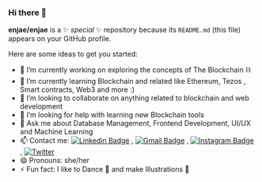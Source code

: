 ### Hi there 👋


**enjae/enjae** is a ✨ _special_ ✨ repository because its `README.md` (this file) appears on your GitHub profile.

Here are some ideas to get you started:

- 🔭 I’m currently working on exploring the concepts of The Blockchain ⛓️
- 🌱 I’m currently learning Blockchain and related like Ethereum, Tezos , Smart contracts, Web3 and more :)
- 👯 I’m looking to collaborate on anything related to blockchain and web development
- 🤔 I’m looking for help with learning new Blockchain tools
- 💬 Ask me about Database Management, Frontend Development, UI/UX and Machine Learning
- 📫 Contact me: [![Linkedin Badge](https://img.shields.io/badge/LinkedIn-0077B5?style=for-the-badge&logo=linkedin&logoColor=white)](https://www.linkedin.com/in/nandini-jaryal-3b8522201) , [![Gmail Badge](https://img.shields.io/badge/Gmail-D14836?style=for-the-badge&logo=gmail&logoColor=white)](mailto:jarialnandini1911@gmail.com) , [![Instagram Badge](https://img.shields.io/badge/Instagram-E4405F?style=for-the-badge&logo=instagram&logoColor=white)](https://www.instagram.com/enjae_/) , [![Twitter](https://img.shields.io/badge/Twitter-1DA1F2?style=for-the-badge&logo=twitter&logoColor=white)](https://twitter.com/enjaeee)
- 😄 Pronouns: she/her
- ⚡ Fun fact: I like to Dance 💃 and make Illustrations  🎨


